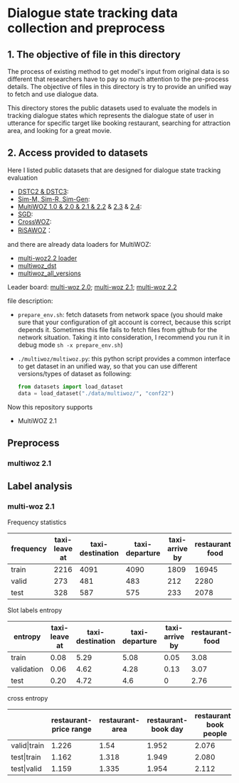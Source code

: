 # Dialogue state tracking data collection and preprocess

## 1. The objective of file in this directory

The process of  existing method to get model's input from original data is so different that researchers have to pay so much attention to the pre-process details. The objective of files in this directory is try to provide an unified way to fetch and use dialogue data.

This directory stores the public datasets used to evaluate the models in tracking dialogue states which represents the dialogue state of user in utterance for specific target like booking restaurant, searching for attraction area, and looking for a great movie. 

## 2. Access provided to datasets

Here I listed public datasets that are designed for dialogue state tracking evaluation

-  [DSTC2 & DSTC3](https://github.com/matthen/dstc): 
- [Sim-M, Sim-R, Sim-Gen](https://github.com/google-research-datasets/simulated-dialogue):
- [MultiWOZ 1.0 & 2.0 & 2.1 & 2.2](https://github.com/budzianowski/multiwoz/tree/master) & [2.3](https://github.com/lexmen318/MultiWOZ-coref) & [2.4](https://github.com/smartyfh/MultiWOZ2.4): 
- [SGD](https://github.com/google-research-datasets/dstc8-schema-guided-dialogue):
- [CrossWOZ](https://github.com/thu-coai/CrossWOZ):
- [RiSAWOZ](https://github.com/terryqj0107/RiSAWOZ)：

and there are already data loaders for MultiWOZ:  
- [multi-woz2.2 loader](https://huggingface.co/datasets/multi_woz_v22)
- [multiwoz_dst](https://huggingface.co/datasets/adamlin/multiwoz_dst)
- [multiwoz_all_versions](https://huggingface.co/datasets/pietrolesci/multiwoz_all_versions/tree/main)


Leader board: [multi-woz 2.0](https://paperswithcode.com/sota/multi-domain-dialogue-state-tracking-on); [multi-woz 2.1](https://paperswithcode.com/sota/multi-domain-dialogue-state-tracking-on-1); [multi-woz 2.2](https://paperswithcode.com/sota/multi-domain-dialogue-state-tracking-on-2)



file description:

- `prepare_env.sh`: fetch datasets from network space (you should make sure that your configuration of git account is correct, because this script depends it. Sometimes this file fails to fetch files from github for the network situation. Taking it into consideration, I recommend you run it in debug mode `sh -x prepare_env.sh`) 
- `./multiwoz/multiwoz.py`: this python script provides a common interface to get dataset in an unified way, so that you can use different versions/types of dataset as following: 
  
  ```python
  from datasets import load_dataset
  data = load_dataset("./data/multiwoz/", "conf22")
  ```

Now this repository supports

- MultiWOZ 2.1





## Preprocess

### multiwoz 2.1





## Label analysis

### multi-woz 2.1

Frequency statistics

| frequency | taxi-leave at | taxi-destination | taxi-departure | taxi-arrive by | restaurant-food | restaurant-price range | restaurant-name | restaurant-area | restaurant-book time | restaurant-book day | restaurant-book people | hotel-name | hotel-area | hotel-parking | hotel-price range | hotel-stars | hotel-internet | hotel-type | hotel-book stay | hotel-book day | hotel-book people | attraction-type | attraction-name | attraction-area | train-leave at | train-destination | train-day | train-arrive by | train-departure | train-book people |
| --------- | ------------- | ---------------- | -------------- | -------------- | --------------- | ---------------------- | --------------- | --------------- | -------------------- | ------------------- | ---------------------- | ---------- | ---------- | ------------- | ----------------- | ----------- | -------------- | ---------- | --------------- | -------------- | ----------------- | --------------- | --------------- | --------------- | -------------- | ----------------- | --------- | --------------- | --------------- | ----------------- |
| train     | 2216          | 4091             | 4090           | 1809           | 16945           | 15400                  | 10753           | 15573           | 9206                 | 9306                | 9354                   | 11017      | 12149      | 9009          | 10975             | 9900        | 8722           | 11456      | 9180            | 9151           | 9126              | 11096           | 7718            | 10587           | 8223           | 16168             | 15709     | 7982            | 15866           | 6360              |
| valid     | 273           | 481              | 483            | 212            | 2280            | 2110                   | 1399            | 2151            | 1222                 | 1231                | 1243                   | 1461       | 1549       | 1081          | 1322              | 1360        | 1107           | 1449       | 1209            | 1224           | 1208              | 1390            | 1031            | 1342            | 1126           | 2271              | 2224      | 1151            | 2255            | 880               |
| test      | 328           | 587              | 575            | 233            | 2078            | 1966                   | 1630            | 2033            | 1311                 | 1311                | 1333                   | 1403       | 1258       | 1065          | 1427              | 1188        | 1125           | 1293       | 1047            | 1048           | 1031              | 1660            | 1351            | 1662            | 1244           | 2689              | 2645      | 1591            | 2590            | 1141              |

Slot labels entropy

| entropy    | taxi-leave at | taxi-destination | taxi-departure | taxi-arrive by | restaurant-food | restaurant-price range | restaurant-name | restaurant-area | restaurant-book time | restaurant-book day | restaurant-book people | hotel-name | hotel-area | hotel-parking | hotel-price range | hotel-stars | hotel-internet | hotel-type | hotel-book stay | hotel-book day | hotel-book people | attraction-type | attraction-name | attraction-area | train-leave at | train-destination | train-day | train-arrive by | train-departure | train-book people |
| ---------- | ------------- | ---------------- | -------------- | -------------- | --------------- | ---------------------- | --------------- | --------------- | -------------------- | ------------------- | ---------------------- | ---------- | ---------- | ------------- | ----------------- | ----------- | -------------- | ---------- | --------------- | -------------- | ----------------- | --------------- | --------------- | --------------- | -------------- | ----------------- | --------- | --------------- | --------------- | ----------------- |
| train      | 0.08          | 5.29             | 5.08           | 0.05           | 3.08            | 1.21                   | 4.71            | 1.47            | 0.02                 | 1.95                | 2.08                   | 3.41       | 1.72       | 0.49          | 1.25              | 1.17        | 0.37           | 0.79       | 1.57            | 1.95           | 2.08              | 2.29            | 4.35            | 1.43            | 0.16           | 1.94              | 1.94      | 0.12            | 2.0             | 2.04              |
| validation | 0.06          | 4.62             | 4.28           | 0.13           | 3.07            | 1.2                    | 4.49            | 1.53            | 0                    | 1.9                 | 2.06                   | 3.37       | 1.72       | 0.38          | 1.27              | 1.11        | 0.41           | 0.74       | 1.62            | 1.94           | 2.07              | 2.34            | 4.05            | 1.50            | 0.11           | 1.79              | 1.9       | 0.09            | 2.09            | 1.98              |
| test       | 0.20          | 4.72             | 4.6            | 0              | 2.76            | 1.14                   | 4.53            | 1.29            | 0.03                 | 1.93                | 2.07                   | 3.37       | 1.7        | 0.46          | 1.31              | 1.35        | 0.34           | 0.73       | 1.54            | 1.92           | 2.06              | 2.25            | 4.16            | 1.43            | 0.18           | 1.92              | 1.94      | 0.06            | 2.02            | 2.02              |

cross entropy

|              | restaurant-price range | restaurant-area | restaurant-book day | restaurant-book people | hotel-area | hotel-parking | hotel-price range | hotel-stars | hotel-internet | hotel-type | hotel-book stay | hotel-book day | hotel-book people | attraction-type | attraction-area | train-destination | train-day | train-departure | train-book people |
| ------------ | ---------------------- | --------------- | ------------------- | ---------------------- | ---------- | ------------- | ----------------- | ----------- | -------------- | ---------- | --------------- | -------------- | ----------------- | --------------- | --------------- | ----------------- | --------- | --------------- | ----------------- |
| valid\|train | 1.226                  | 1.54            | 1.952               | 2.076                  | 1.737      | 0.418         | 1.282             | 1.122       | 0.426          | 0.748      | 1.636           | 1.971          | 2.077             | 2.407           | 1.512           | 1.853             | 1.950     | 2.149           | 2.021             |
| test\|train  | 1.162                  | 1.318           | 1.949               | 2.080                  | 1.729      | 0.534         | 1.331             | 1.404       | 0.35           | 0.736      | 1.572           | 1.977          | 2.080             | 2.330           | 1.450           | 1.991             | 1.95      | 2.081           | 2.059             |
| test\|valid  | 1.159                  | 1.335           | 1.954               | 2.112                  | 1.741      | 0.50          | 1.326             | 1.41        | 0.376          | 0.732      | 1.581           | 1.975          | 2.105             | 2.363           | 1.461           | 2.03              | 1.954     | 2.085           | 2.061             |

